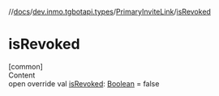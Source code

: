 //[docs](../../../index.md)/[dev.inmo.tgbotapi.types](../index.md)/[PrimaryInviteLink](index.md)/[isRevoked](is-revoked.md)



# isRevoked  
[common]  
Content  
open override val [isRevoked](is-revoked.md): [Boolean](https://kotlinlang.org/api/latest/jvm/stdlib/kotlin/-boolean/index.html) = false  



